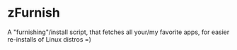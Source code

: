 # zFurnish
A "furnishing"/install script, that fetches all your/my favorite apps, for easier re-installs of Linux distros =)
